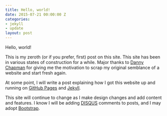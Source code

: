 ```yaml
---
title: Hello, world!
date: 2015-07-21 00:00:00 Z
categories:
- jekyll
- update
layout: post
---
```


Hello, world!

This is my zeroth (or if you prefer, first) post on this site. This site has been in various states of construction for a while. Major thanks to [Danny Chapman][] for giving me the motivation to scrap my original semblance of a website and start fresh again.

At some point, I will write a post explaining how I got this website up and running on [GitHub Pages][] and [Jekyll][].

This site will continue to change as I make design changes and add content and features. I know I will be adding [DISQUS][] comments to posts, and I may adopt [Bootstrap][].


[Danny Chapman]: http://dannychapman.com/
[GitHub Pages]: https://pages.github.com/
[Jekyll]: http://jekyllrb.com/
[DISQUS]: https://disqus.com/websites/
[Bootstrap]: http://getbootstrap.com/